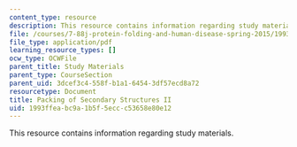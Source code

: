 ```yaml
---
content_type: resource
description: This resource contains information regarding study materials.
file: /courses/7-88j-protein-folding-and-human-disease-spring-2015/1993ffeabc9a1b5f5eccc53658e80e12_MIT7_88JS15_Packing2.pdf
file_type: application/pdf
learning_resource_types: []
ocw_type: OCWFile
parent_title: Study Materials
parent_type: CourseSection
parent_uid: 3dcef3c4-558f-b1a1-6454-3df57ecd8a72
resourcetype: Document
title: Packing of Secondary Structures II
uid: 1993ffea-bc9a-1b5f-5ecc-c53658e80e12
---
```

This resource contains information regarding study materials.

